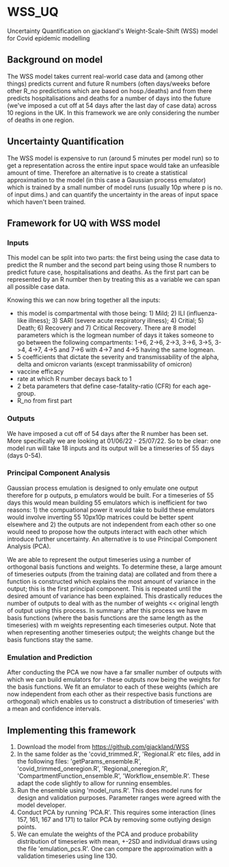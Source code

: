 # WSS_UQ
Uncertainty Quantification on gjackland's Weight-Scale-Shift (WSS) model for Covid epidemic modelling

## Background on model
The WSS model takes current real-world case data and (among other things) predicts current and future R numbers (often days/weeks before other R_no predictions which are based on hosp./deaths) and from there predicts hospitalisations and deaths for a number of days into the future (we've imposed a cut off at 54 days after the last day of case data) across 10 regions in the UK. In this framework we are only considering the number of deaths in one region.

## Uncertainty Quantification
The WSS model is expensive to run (around 5 minutes per model run) so to get a representation across the entire input space would take an unfeasible amount of time. Therefore an alternative is to create a statistical approximation to the model (in this case a Gaussian process emulator) which is trained by a small number of model runs (usually 10p where p is no. of input dims.) and can quantify the uncertainty in the areas of input space which haven't been trained.

## Framework for UQ with WSS model
### Inputs
This model can be split into two parts: the first being using the case data to predict the R number and the second part being using those R numbers to predict future case, hospitalisations and deaths. As the first part can be represented by an R number then by treating this as a variable we can span all possible case data.

Knowing this we can now bring together all the inputs:
- this model is compartmental with those being: 1) Mild; 2) ILI (influenza-like illness); 3) SARI (severe acute respiratory illness); 4) Critial; 5) Death; 6) Recovery and 7) Critical Recovery. There are 8 model parameters which is the logmean number of days it takes someone to go between the following compartments: 1->6, 2->6, 2->3, 3->6, 3->5, 3->4, 4->7, 4->5 and 7->6 with 4->7 and 4->5 having the same logmean. 
- 5 coefficients that dictate the severity and transmissability of the alpha, delta and omicron variants (except tranmissability of omicron)
- vaccine efficacy
- rate at which R number decays back to 1
- 2 beta parameters that define case-fatality-ratio (CFR) for each age-group.
- R_no from first part

### Outputs
We have imposed a cut off of 54 days after the R number has been set. More specifically we are looking at 01/06/22 - 25/07/22. So to be clear: one model run will take 18 inputs and its output will be a timeseries of 55 days (days 0-54).

### Principal Component Analysis
Gaussian process emulation is designed to only emulate one output therefore for p outputs, p emulators would be built. For a timeseries of 55 days this would mean building 55 emulators which is inefficient for two reasons: 1) the compuational power it would take to build these emulators would involve inverting 55 10px10p matrices could be better spent elsewhere and 2) the outputs are not independent from each other so one would need to propose how the outputs interact with each other which introduce further uncertainty. An alternative is to use Principal Component Analysis (PCA).

We are able to represent the output timeseries using a number of orthogonal basis functions and weights. To determine these, a large amount of timeseries outputs (from the training data) are collated and from there a function is constructed which explains the most amount of variance in the output; this is the first principal component. This is repeated until the desired amount of variance has been explained. This drastically reduces the number of outputs to deal with as the number of weights << original length of output using this process. In summary: after this process we have m basis functions (where the basis functions are the same length as the timeseries) with m weights representing each timeseries output. Note that when representing another timeseries output; the weights change but the basis functions stay the same.

### Emulation and Prediction
After conducting the PCA we now have a far smaller number of outputs with which we can build emulators for - these outputs now being the weights for the basis functions. We fit an emulator to each of these weights (which are now independent from each other as their respective basis functions are orthogonal) which enables us to construct a distribution of timeseries' with a mean and confidence intervals.

## Implementing this framework
1. Download the model from https://github.com/gjackland/WSS
2. In the same folder as the 'covid_trimmed.R', 'Regional.R' etc files, add in the following files: 'getParams_ensemble.R', 'covid_trimmed_oneregion.R', 'Regional_oneregion.R', 'CompartmentFunction_ensemble.R', 'Workflow_ensemble.R'. These adapt the code slightly to allow for running ensembles.
3. Run the ensemble using 'model_runs.R'. This does model runs for design and validation purposes. Parameter ranges were agreed with the model developer.
4. Conduct PCA by running 'PCA.R'. This requires some interaction (lines 157, 161, 167 and 171) to tailor PCA by removing some outlying design points.
5. We can emulate the weights of the PCA and produce probability distribution of timeseries with mean, +-2SD and individual draws using the file 'emulation_pcs.R'. One can compare the approximation with a validation timeseries using line 130.
